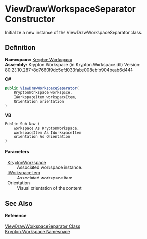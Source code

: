 # ViewDrawWorkspaceSeparator Constructor


Initialize a new instance of the ViewDrawWorkspaceSeparator class.



## Definition
**Namespace:** <a href="0dbf488f-9676-a1e5-a949-1b4bcea03d52.md">Krypton.Workspace</a>  
**Assembly:** Krypton.Workspace (in Krypton.Workspace.dll) Version: 80.23.10.287+8d7660f9dc5efd033fabe008ebfb904beab6d444

**C#**
``` C#
public ViewDrawWorkspaceSeparator(
	KryptonWorkspace workspace,
	IWorkspaceItem workspaceItem,
	Orientation orientation
)
```
**VB**
``` VB
Public Sub New ( 
	workspace As KryptonWorkspace,
	workspaceItem As IWorkspaceItem,
	orientation As Orientation
)
```



#### Parameters
<dl><dt>  <a href="a977050a-c9d5-1360-9b5d-5a07a77ae65c.md">KryptonWorkspace</a></dt><dd>Associated workspace instance.</dd><dt>  <a href="221a6e11-27c9-1bc0-0ade-ab23384ff077.md">IWorkspaceItem</a></dt><dd>Associated workspace item.</dd><dt>  Orientation</dt><dd>Visual orientation of the content.</dd></dl>

## See Also


#### Reference
<a href="701b6acf-2d03-204d-ee15-b30a2fc27af8.md">ViewDrawWorkspaceSeparator Class</a>  
<a href="0dbf488f-9676-a1e5-a949-1b4bcea03d52.md">Krypton.Workspace Namespace</a>  
